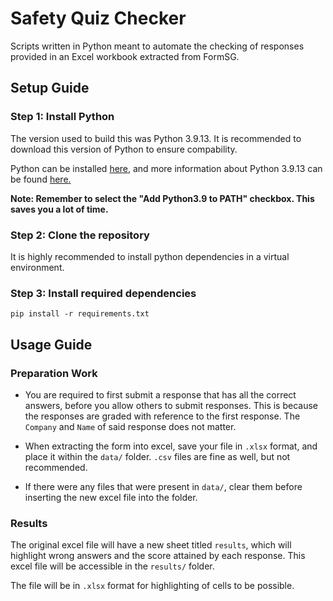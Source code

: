 # Safety Quiz Checker

Scripts written in Python meant to automate the checking of responses provided in an Excel workbook extracted from FormSG.

## Setup Guide

### Step 1: Install Python

The version used to build this was Python 3.9.13. It is recommended to download this version of Python to ensure compability.

Python can be installed [here](https://www.python.org/downloads/), and more information about Python 3.9.13 can be found [here.](https://www.python.org/downloads/release/python-3913/)

**Note: Remember to select the "Add Python3.9 to PATH" checkbox. This saves you a lot of time.**

### Step 2: Clone the repository

It is highly recommended to install python dependencies in a virtual environment.

### Step 3: Install required dependencies

```console
pip install -r requirements.txt
```

## Usage Guide

### Preparation Work

- You are required to first submit a response that has all the correct answers, before you allow others to submit responses. This is because the responses are graded with reference to the first response. The `Company` and `Name` of said response does not matter.

- When extracting the form into excel, save your file in `.xlsx` format, and place it within the `data/` folder. `.csv` files are fine as well, but not recommended.

- If there were any files that were present in `data/`, clear them before inserting the new excel file into the folder.

### Results

The original excel file will have a new sheet titled `results`, which will highlight wrong answers and the score attained by each response. This excel file will be accessible in the `results/` folder.

The file will be in `.xlsx` format for highlighting of cells to be possible.
